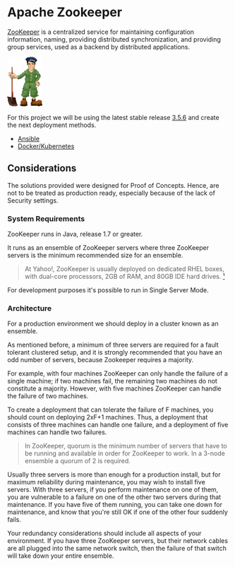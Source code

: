 # Apache Zookeeper

[ZooKeeper](https://zookeeper.apache.org) is a centralized service for maintaining configuration information, naming, providing distributed synchronization, and providing group services, used as a backend by distributed applications.

![ZooKeeper Logo](./img/zookeeper-logo.gif)

For this project we will be using the latest stable release [3.5.6](https://zookeeper.apache.org/doc/r3.5.6) and create the next deployment methods.

- [Ansible](ansible/roles/zookeeper/README.md)
- [Docker/Kubernetes](container/README.md)

## Considerations

The solutions provided were designed for Proof of Concepts. Hence, are not to be treated as production ready, especially because of the lack of Security settings.

### System Requirements

ZooKeeper runs in Java, release 1.7 or greater.

 It runs as an ensemble of ZooKeeper servers where three ZooKeeper servers is the minimum recommended size for an ensemble.

 > At Yahoo!, ZooKeeper is usually deployed on dedicated RHEL boxes, with dual-core processors, 2GB of RAM, and 80GB IDE hard drives. [¹](https://zookeeper.apache.org/doc/r3.5.6/zookeeperAdmin.html#sc_systemReq)

For development purposes it's possible to run in Single Server Mode.

### Architecture

For a production environment we should deploy in a cluster known as an ensemble.

As mentioned before, a minimum of three servers are required for a fault tolerant clustered setup, and it is strongly recommended that you have an odd number of servers, because Zookeeper requires a majority.

For example, with four machines ZooKeeper can only handle the failure of a single machine; if two machines fail, the remaining two machines do not constitute a majority. However, with five machines ZooKeeper can handle the failure of two machines.

To create a deployment that can tolerate the failure of F machines, you should count on deploying 2xF+1 machines. Thus, a deployment that consists of three machines can handle one failure, and a deployment of five machines can handle two failures.

> In ZooKeeper, quorum is the minimum number of servers that have to be running and available in order for ZooKeeper to work. In a 3-node ensemble a quorum of 2 is required.

Usually three servers is more than enough for a production install, but for maximum reliability during maintenance, you may wish to install five servers. With three servers, if you perform maintenance on one of them, you are vulnerable to a failure on one of the other two servers during that maintenance. If you have five of them running, you can take one down for maintenance, and know that you're still OK if one of the other four suddenly fails.

Your redundancy considerations should include all aspects of your environment. If you have three ZooKeeper servers, but their network cables are all plugged into the same network switch, then the failure of that switch will take down your entire ensemble.